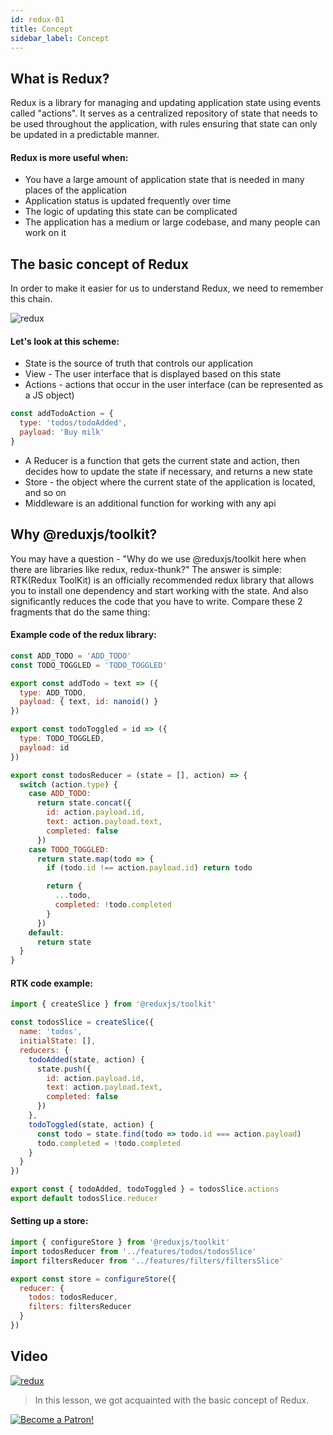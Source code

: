 ```yaml
---
id: redux-01
title: Concept
sidebar_label: Concept
---
```


## What is Redux?

Redux is a library for managing and updating application state using events called "actions". It serves as a centralized repository of state that needs to be used throughout the application, with rules ensuring that state can only be updated in a predictable manner. 

#### Redux is more useful when:
* You have a large amount of application state that is needed in many places of the application
* Application status is updated frequently over time
* The logic of updating this state can be complicated
* The application has a medium or large codebase, and many people can work on it
## The basic concept of Redux

In order to make it easier for us to understand Redux, we need to remember this chain.

![redux](https://thumbs.gfycat.com/SociableCraftyAlpaca-max-1mb.gif)

#### Let's look at this scheme:
+ State is the source of truth that controls our application
+ View - The user interface that is displayed based on this state
+ Actions - actions that occur in the user interface (can be represented as a JS object)
```js
const addTodoAction = {
  type: 'todos/todoAdded',
  payload: 'Buy milk'
}
```
+ A Reducer is a function that gets the current state and action, then decides how to update the state if necessary, and returns a new state
+ Store - the object where the current state of the application is located, and so on
+ Middleware is an additional function for working with any api

## Why @reduxjs/toolkit?

You may have a question - "Why do we use @reduxjs/toolkit here when there are libraries like redux, redux-thunk?" The answer is simple: RTK(Redux ToolKit) is an officially recommended redux library that allows you to install one dependency and start working with the state. And also significantly reduces the code that you have to write. Compare these 2 fragments that do the same thing:

#### Example code of the redux library:

```js
const ADD_TODO = 'ADD_TODO'
const TODO_TOGGLED = 'TODO_TOGGLED'

export const addTodo = text => ({
  type: ADD_TODO,
  payload: { text, id: nanoid() }
})

export const todoToggled = id => ({
  type: TODO_TOGGLED,
  payload: id
})

export const todosReducer = (state = [], action) => {
  switch (action.type) {
    case ADD_TODO:
      return state.concat({
        id: action.payload.id,
        text: action.payload.text,
        completed: false
      })
    case TODO_TOGGLED:
      return state.map(todo => {
        if (todo.id !== action.payload.id) return todo

        return {
          ...todo,
          completed: !todo.completed
        }
      })
    default:
      return state
  }
}
```

#### RTK code example:
```js
import { createSlice } from '@reduxjs/toolkit'

const todosSlice = createSlice({
  name: 'todos',
  initialState: [],
  reducers: {
    todoAdded(state, action) {
      state.push({
        id: action.payload.id,
        text: action.payload.text,
        completed: false
      })
    },
    todoToggled(state, action) {
      const todo = state.find(todo => todo.id === action.payload)
      todo.completed = !todo.completed
    }
  }
})

export const { todoAdded, todoToggled } = todosSlice.actions
export default todosSlice.reducer
```

#### Setting up a store:
```js
import { configureStore } from '@reduxjs/toolkit'
import todosReducer from '../features/todos/todosSlice'
import filtersReducer from '../features/filters/filtersSlice'

export const store = configureStore({
  reducer: {
    todos: todosReducer,
    filters: filtersReducer
  }
})
```

## Video
[![redux](/img/redux/01.gif)](https://youtu.be/3iNnqtmEgtg)

 > In this lesson, we got acquainted with the basic concept of Redux.


 [![Become a Patron!](/img/logo/patreon.jpg)](https://www.patreon.com/bePatron?u=31769291)
